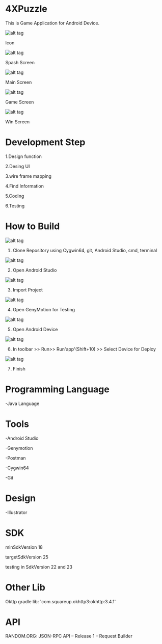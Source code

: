 # 4XPuzzle
This is Game Application for Android Device.

![alt tag](https://github.com/song-rit/4XPuzzel/blob/master/pic/1.icon.png)

Icon


![alt tag](https://github.com/song-rit/4XPuzzel/blob/master/pic/2.splash%20screen.png)

Spash Screen


![alt tag](https://github.com/song-rit/4XPuzzel/blob/master/pic/3.main.png)

Main Screen


![alt tag](https://github.com/song-rit/4XPuzzel/blob/master/pic/4.game.png)

Game Screen


![alt tag](https://github.com/song-rit/4XPuzzel/blob/master/pic/5.win.png)

Win Screen

# Development Step

1.Design function

2.Desing UI

3.wire frame mapping

4.Find Information

5.Coding

6.Testing

# How to Build
![alt tag](https://github.com/song-rit/4XPuzzel/blob/master/pic/build/1.jpg)

1. Clone Repository using Cygwin64, git, Android Studio, cmd, terminal


![alt tag](https://github.com/song-rit/4XPuzzel/blob/master/pic/build/2.jpg)

2. Open Android Studio


![alt tag](https://github.com/song-rit/4XPuzzel/blob/master/pic/build/3.jpg)

3. Import Project 


![alt tag](https://github.com/song-rit/4XPuzzel/blob/master/pic/build/4.jpg)

4. Open GenyMotion for Testing


![alt tag](https://github.com/song-rit/4XPuzzel/blob/master/pic/build/5.jpg)

5. Open Android Device 


![alt tag](https://github.com/song-rit/4XPuzzel/blob/master/pic/build/6.jpg)

6. In toolbar >> Run>> Run'app'(Shift+10) >> Select Device for Deploy


![alt tag](https://github.com/song-rit/4XPuzzel/blob/master/pic/build/7.jpg)

7. Finish

# Programming Language

-Java Language 

# Tools

-Android Studio

-Genymotion

-Postman

-Cygwin64

-Git

# Design

-Illustrator

# SDK
minSdkVersion 18

targetSdkVersion 25 

testing in SdkVersion 22 and 23

# Other Lib

Okttp gradle lib: 'com.squareup.okhttp3:okhttp:3.4.1'

# API 

RANDOM.ORG: JSON-RPC API – Release 1 – Request Builder


